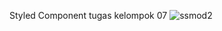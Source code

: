 Styled Component tugas kelompok 07
![ssmod2](https://user-images.githubusercontent.com/59824463/99896204-e6a75100-2cc0-11eb-888b-77a594e98922.JPG)
